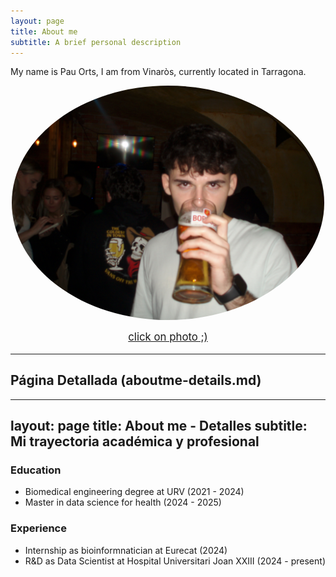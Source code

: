 ```yaml
---
layout: page
title: About me
subtitle: A brief personal description
---
```


My name is Pau Orts, I am from Vinaròs, currently located in Tarragona.

<a href="aboutme-details">
  <img src="/images/beeeer.JPG" alt="Just a chill guy with a beer" style="display: block; margin: 0 auto; max-width: 500px; border-radius: 70%;">
</a>

<p style="text-align: center; font-size: 1.2em;"><a href="aboutme-details">click on photo ;)</a></p>

---

## Página Detallada (aboutme-details.md)

---
layout: page
title: About me - Detalles
subtitle: Mi trayectoria académica y profesional
---

### Education

- Biomedical engineering degree at URV (2021 - 2024)
- Master in data science for health (2024 - 2025)

### Experience
- Internship as bioinformnatician at Eurecat (2024)
- R&D as Data Scientist at Hospital Universitari Joan XXIII (2024 - present)

